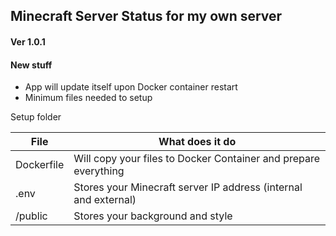 ## Minecraft Server Status for my own server
#### Ver 1.0.1

#### New stuff
- App will update itself upon Docker container restart
- Minimum files needed to setup


Setup folder

| File       | What does it do                                                 |
| ---------- | --------------------------------------------------------------- |
| Dockerfile | Will copy your files to Docker Container and prepare everything |
| .env       | Stores your Minecraft server IP address (internal and external) |
| /public    | Stores your background and style                                |


